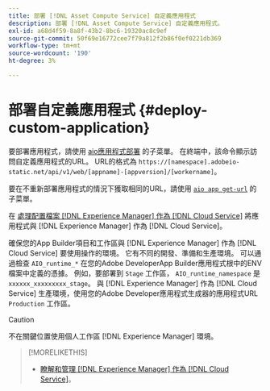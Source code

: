 ```yaml
---
title: 部署 [!DNL Asset Compute Service] 自定義應用程式
description: 部署 [!DNL Asset Compute Service] 自定義應用程式。
exl-id: a68d4f59-8a8f-43b2-8bc6-19320ac8c9ef
source-git-commit: 50f69e16772cee7f79a812f2b86f0ef0221db369
workflow-type: tm+mt
source-wordcount: '190'
ht-degree: 3%

---
```


# 部署自定義應用程式 {#deploy-custom-application}

要部署應用程式，請使用 [aio應用程式部署](https://github.com/adobe/aio-cli#aio-appdeploy) 的子菜單。 在終端中，該命令顯示訪問自定義應用程式的URL。 URL的格式為 `https://[namespace].adobeio-static.net/api/v1/web/[appname]-[appversion]/[workername]`。

要在不重新部署應用程式的情況下獲取相同的URL，請使用 [`aio app get-url`](https://github.com/adobe/aio-cli#aio-app-get-url-action) 的子菜單。

在 [處理配置檔案 [!DNL Experience Manager] 作為 [!DNL Cloud Service]](https://experienceleague.adobe.com/docs/experience-manager-cloud-service/assets/manage/asset-microservices-configure-and-use.html) 將應用程式與 [!DNL Experience Manager] 作為 [!DNL Cloud Service]。

確保您的App Builder項目和工作區與 [!DNL Experience Manager] 作為 [!DNL Cloud Service] 要使用操作的環境。 它有不同的開發、準備和生產環境。 可以通過檢查 `AIO_runtime_*` 在您的Adobe DeveloperApp Builder應用程式根中的ENV檔案中定義的憑據。 例如，要部署到 `Stage` 工作區， `AIO_runtime_namespace` 是 `xxxxxx_xxxxxxxxx_stage`。 與 [!DNL Experience Manager] 作為 [!DNL Cloud Service] 生產環境，使用您的Adobe Developer應用程式生成器的應用程式URL `Production` 工作區。

>[!CAUTION]
>
>不在關鍵位置使用個人工作區 [!DNL Experience Manager] 環境。

>[!MORELIKETHIS]
>
>* [瞭解和管理 [!DNL Experience Manager] 作為 [!DNL Cloud Service]](https://experienceleague.adobe.com/docs/experience-manager-cloud-service/implementing/using-cloud-manager/manage-environments.html)。

